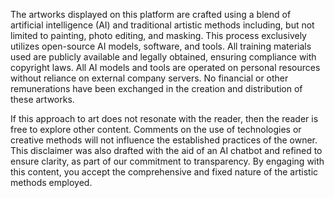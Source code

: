 The artworks displayed on this platform are crafted using a blend of artificial intelligence (AI) and traditional artistic methods including, but not limited to painting, photo editing, and masking. This process exclusively utilizes open-source AI models, software, and tools. All training materials used are publicly available and legally obtained, ensuring compliance with copyright laws. All AI models and tools are operated on personal resources without reliance on external company servers. No financial or other remunerations have been exchanged in the creation and distribution of these artworks. 

If this approach to art does not resonate with the reader, then the reader is free to explore other content. Comments on the use of technologies or creative methods will not influence the established practices of the owner. This disclaimer was also drafted with the aid of an AI chatbot and refined to ensure clarity, as part of our commitment to transparency. By engaging with this content, you accept the comprehensive and fixed nature of the artistic methods employed.
